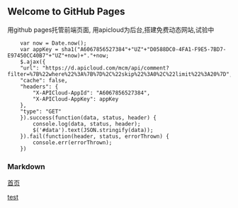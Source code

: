 ## Welcome to GitHub Pages

用github pages托管前端页面,
用apicloud为后台,搭建免费动态网站,试验中

```
    var now = Date.now();  
    var appKey = sha1("A6067856527384"+"UZ"+"D0588DC0-4FA1-F9E5-7BD7-E97450CC40B7"+"UZ"+now)+"."+now;
    $.ajax({
    "url": "https://d.apicloud.com/mcm/api/comment?filter=%7B%22where%22%3A%7B%7D%2C%22skip%22%3A0%2C%22limit%22%3A20%7D",
    "cache": false,
    "headers": {
        "X-APICloud-AppId": "A6067856527384",
        "X-APICloud-AppKey": appKey
    },
    "type": "GET"
    }).success(function(data, status, header) {
        console.log(data, status, header);
        $('#data').text(JSON.stringify(data));
    }).fail(function(header, status, errorThrown) {
        console.err(errorThrown);
    })
```

### Markdown
[首页](https://superhu.github.io) 

[test](https://superhu.github.io/test.html)
